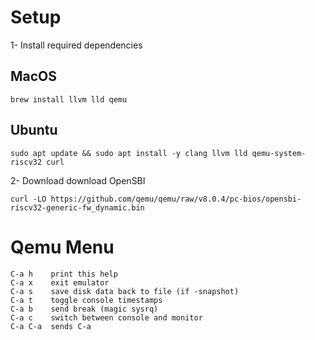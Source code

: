 # Setup
1- Install required dependencies
## MacOS
```
brew install llvm lld qemu
```
## Ubuntu
```
sudo apt update && sudo apt install -y clang llvm lld qemu-system-riscv32 curl
```
2- Download download OpenSBI
```
curl -LO https://github.com/qemu/qemu/raw/v8.0.4/pc-bios/opensbi-riscv32-generic-fw_dynamic.bin
```


# Qemu Menu 
```
C-a h    print this help
C-a x    exit emulator
C-a s    save disk data back to file (if -snapshot)
C-a t    toggle console timestamps
C-a b    send break (magic sysrq)
C-a c    switch between console and monitor
C-a C-a  sends C-a
```
